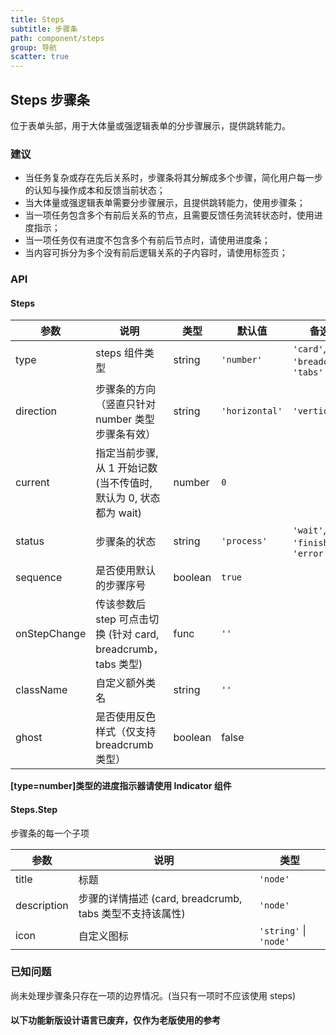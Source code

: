 ```yaml
---
title: Steps
subtitle: 步骤条
path: component/steps
group: 导航
scatter: true
---
```


## Steps 步骤条

位于表单头部，用于大体量或强逻辑表单的分步骤展示，提供跳转能力。

### 建议

- 当任务复杂或存在先后关系时，步骤条将其分解成多个步骤，简化用户每一步的认知与操作成本和反馈当前状态；
- 当大体量或强逻辑表单需要分步骤展示，且提供跳转能力，使用步骤条；
- 当一项任务包含多个有前后关系的节点，且需要反馈任务流转状态时，使用进度指示；
- 当一项任务仅有进度不包含多个有前后节点时，请使用进度条；
- 当内容可拆分为多个没有前后逻辑关系的子内容时，请使用标签页；

<!-- demo-slot-1 -->
<!-- demo-slot-2 -->
<!-- demo-slot-3 -->

### API

#### Steps

| 参数         | 说明                                                              | 类型    | 默认值         | 备选值                             |
| ------------ | ----------------------------------------------------------------- | ------- | -------------- | ---------------------------------- |
| type         | steps 组件类型                                                    | string  | `'number'`     | `'card'`, `'breadcrumb'`, `'tabs'` |
| direction    | 步骤条的方向（竖直只针对 number 类型步骤条有效）                  | string  | `'horizontal'` | `'vertical'`                       |
| current      | 指定当前步骤, 从 1 开始记数 (当不传值时, 默认为 0, 状态都为 wait) | number  | `0`            |                                    |
| status       | 步骤条的状态                                                      | string  | `'process'`    | `'wait'`, `'finish'`, `'error'`    |
| sequence     | 是否使用默认的步骤序号                                            | boolean | `true`         |                                    |
| onStepChange | 传该参数后 step 可点击切换 (针对 card, breadcrumb，tabs 类型)     | func    | `''`           |                                    |
| className    | 自定义额外类名                                                    | string  | `''`           |                                    |
| ghost        | 是否使用反色样式（仅支持 breadcrumb 类型）                        | boolean | false          |

**[type=number]类型的进度指示器请使用 Indicator 组件**

#### Steps.Step

步骤条的每一个子项

| 参数        | 说明                                                     | 类型                   |
| ----------- | -------------------------------------------------------- | ---------------------- |
| title       | 标题                                                     | `'node'`               |
| description | 步骤的详情描述 (card, breadcrumb, tabs 类型不支持该属性) | `'node'`               |
| icon        | 自定义图标                                               | `'string'` \| `'node'` |

### 已知问题

尚未处理步骤条只存在一项的边界情况。(当只有一项时不应该使用 steps)

#### 以下功能新版设计语言已废弃，仅作为老版使用的参考

<!-- demo-slot-4 -->
<!-- demo-slot-5 -->
